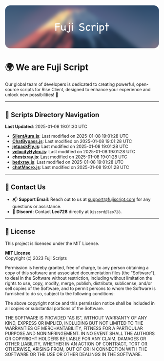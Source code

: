 ![Banner](.github/b.webp)

# 🌍 **We are Fuji Script**

Our global team of developers is dedicated to creating powerful, open-source scripts for Rise Client, designed to enhance your experience and unlock new possibilities! 🌟

---
<!-- SCRIPTS_NAVIGATION_START -->
## 📂 **Scripts Directory Navigation**

**Last Updated**: 2025-01-08 19:01:30 UTC

- **[SilentAura.js](scripts/SilentAura.js)**: Last modified on 2025-01-08 19:01:28 UTC
- **[ChatBypass.js](scripts/ChatBypass.js)**: Last modified on 2025-01-08 19:01:28 UTC
- **[jetpackFly.js](scripts/jetpackFly.js)**: Last modified on 2025-01-08 19:01:28 UTC
- **[velocityHylex.js](scripts/velocityHylex.js)**: Last modified on 2025-01-08 19:01:28 UTC
- **[chestxray.js](scripts/chestxray.js)**: Last modified on 2025-01-08 19:01:28 UTC
- **[bedxray.js](scripts/bedxray.js)**: Last modified on 2025-01-08 19:01:28 UTC
- **[chatMacro.js](scripts/chatMacro.js)**: Last modified on 2025-01-08 19:01:28 UTC

<!-- SCRIPTS_NAVIGATION_END -->

---

## 💬 **Contact Us**  
- 📬 **Support Email**: Reach out to us at [support@fujiscript.com](mailto:support@fujiscript.com) for any questions or assistance.  
- 💬 **Discord**: Contact **Leo728** directly at `Discord@leo728`.

---

## 📜 **License**

This project is licensed under the MIT License.  

**MIT License**  
Copyright (c) 2023 Fuji Scripts  

Permission is hereby granted, free of charge, to any person obtaining a copy of this software and associated documentation files (the "Software"), to deal in the Software without restriction, including without limitation the rights to use, copy, modify, merge, publish, distribute, sublicense, and/or sell copies of the Software, and to permit persons to whom the Software is furnished to do so, subject to the following conditions:  

The above copyright notice and this permission notice shall be included in all copies or substantial portions of the Software.  

THE SOFTWARE IS PROVIDED "AS IS", WITHOUT WARRANTY OF ANY KIND, EXPRESS OR IMPLIED, INCLUDING BUT NOT LIMITED TO THE WARRANTIES OF MERCHANTABILITY, FITNESS FOR A PARTICULAR PURPOSE AND NONINFRINGEMENT. IN NO EVENT SHALL THE AUTHORS OR COPYRIGHT HOLDERS BE LIABLE FOR ANY CLAIM, DAMAGES OR OTHER LIABILITY, WHETHER IN AN ACTION OF CONTRACT, TORT OR OTHERWISE, ARISING FROM, OUT OF OR IN CONNECTION WITH THE SOFTWARE OR THE USE OR OTHER DEALINGS IN THE SOFTWARE.  
